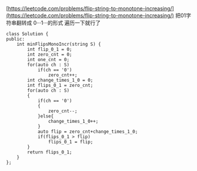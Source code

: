 [https://leetcode.com/problems/flip-string-to-monotone-increasing/](https://leetcode.com/problems/flip-string-to-monotone-increasing/)
把01字符串翻转成 0···1···的形式 遍历一下就行了
```
class Solution {
public:
    int minFlipsMonoIncr(string S) {
        int flip_0_1 = 0;
        int zero_cnt = 0;
        int one_cnt = 0;
        for(auto ch : S)
            if(ch == '0')
                zero_cnt++;
        int change_times_1_0 = 0;
        int flips_0_1 = zero_cnt;
        for(auto ch : S)
        {
            if(ch == '0')
            {
                zero_cnt--;
            }else{
                change_times_1_0++;
            }
            auto flip = zero_cnt+change_times_1_0;
            if(flips_0_1 > flip)
                flips_0_1 = flip;
        }
        return flips_0_1;
    }
};
```
